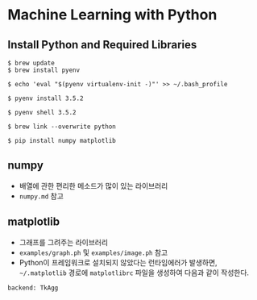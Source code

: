 # Machine Learning with Python
## Install Python and Required Libraries
```
$ brew update
$ brew install pyenv

$ echo 'eval "$(pyenv virtualenv-init -)"' >> ~/.bash_profile

$ pyenv install 3.5.2

$ pyenv shell 3.5.2

$ brew link --overwrite python

$ pip install numpy matplotlib
```

## numpy
- 배열에 관한 편리한 메소드가 많이 있는 라이브러리
- `numpy.md` 참고

## matplotlib
- 그래프를 그려주는 라이브러리
- `examples/graph.ph` 및 `examples/image.ph` 참고
- Python이 프레임워크로 설치되지 않았다는 런타임에러가 발생하면, `~/.matplotlib` 경로에 `matplotlibrc` 파일을 생성하여 다음과 같이 작성한다.
```
backend: TkAgg
```
